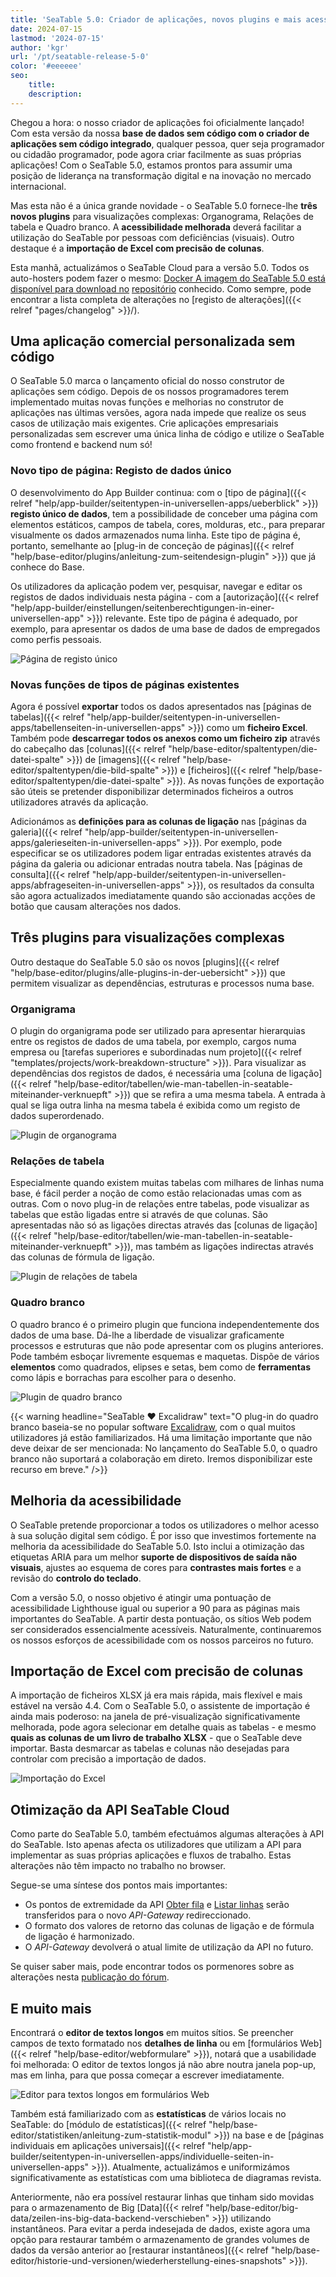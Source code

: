 ```yaml
---
title: 'SeaTable 5.0: Criador de aplicações, novos plugins e mais acessibilidade'
date: 2024-07-15
lastmod: '2024-07-15'
author: 'kgr'
url: '/pt/seatable-release-5-0'
color: '#eeeeee'
seo:
    title:
    description:
---
```


Chegou a hora: o nosso criador de aplicações foi oficialmente lançado! Com esta versão da nossa **base de dados sem código com o criador de aplicações sem código integrado**, qualquer pessoa, quer seja programador ou cidadão programador, pode agora criar facilmente as suas próprias aplicações! Com o SeaTable 5.0, estamos prontos para assumir uma posição de liderança na transformação digital e na inovação no mercado internacional.

Mas esta não é a única grande novidade - o SeaTable 5.0 fornece-lhe **três novos plugins** para visualizações complexas: Organograma, Relações de tabela e Quadro branco. A **acessibilidade melhorada** deverá facilitar a utilização do SeaTable por pessoas com deficiências (visuais). Outro destaque é a **importação de Excel com precisão de colunas**.

Esta manhã, actualizámos o SeaTable Cloud para a versão 5.0. Todos os auto-hosters podem fazer o mesmo: [Docker A imagem do SeaTable 5.0 está disponível para download no](https://hub.docker.com/r/seatable/seatable-enterprise) [repositório](https://hub.docker.com/r/seatable/seatable-enterprise) conhecido. Como sempre, pode encontrar a lista completa de alterações no [registo de alterações]({{< relref "pages/changelog" >}}/).

## Uma aplicação comercial personalizada sem código

O SeaTable 5.0 marca o lançamento oficial do nosso construtor de aplicações sem código. Depois de os nossos programadores terem implementado muitas novas funções e melhorias no construtor de aplicações nas últimas versões, agora nada impede que realize os seus casos de utilização mais exigentes. Crie aplicações empresariais personalizadas sem escrever uma única linha de código e utilize o SeaTable como frontend e backend num só!

### Novo tipo de página: Registo de dados único

O desenvolvimento do App Builder continua: com o [tipo de página]({{< relref "help/app-builder/seitentypen-in-universellen-apps/ueberblick" >}}) **registo único de dados**, tem a possibilidade de conceber uma página com elementos estáticos, campos de tabela, cores, molduras, etc., para preparar visualmente os dados armazenados numa linha. Este tipo de página é, portanto, semelhante ao [plug-in de conceção de páginas]({{< relref "help/base-editor/plugins/anleitung-zum-seitendesign-plugin" >}}) que já conhece do Base.

Os utilizadores da aplicação podem ver, pesquisar, navegar e editar os registos de dados individuais nesta página - com a [autorização]({{< relref "help/app-builder/einstellungen/seitenberechtigungen-in-einer-universellen-app" >}}) relevante. Este tipo de página é adequado, por exemplo, para apresentar os dados de uma base de dados de empregados como perfis pessoais.

![Página de registo único](Single-Record-Page-min.gif)

### Novas funções de tipos de páginas existentes

Agora é possível **exportar** todos os dados apresentados nas [páginas de tabelas]({{< relref "help/app-builder/seitentypen-in-universellen-apps/tabellenseiten-in-universellen-apps" >}}) como um **ficheiro Excel**. Também pode **descarregar todos os anexos como um ficheiro zip** através do cabeçalho das [colunas]({{< relref "help/base-editor/spaltentypen/die-datei-spalte" >}}) de [imagens]({{< relref "help/base-editor/spaltentypen/die-bild-spalte" >}}) e [ficheiros]({{< relref "help/base-editor/spaltentypen/die-datei-spalte" >}}). As novas funções de exportação são úteis se pretender disponibilizar determinados ficheiros a outros utilizadores através da aplicação.

Adicionámos as **definições para as colunas de ligação** nas [páginas da galeria]({{< relref "help/app-builder/seitentypen-in-universellen-apps/galerieseiten-in-universellen-apps" >}}). Por exemplo, pode especificar se os utilizadores podem ligar entradas existentes através da página da galeria ou adicionar entradas noutra tabela. Nas [páginas de consulta]({{< relref "help/app-builder/seitentypen-in-universellen-apps/abfrageseiten-in-universellen-apps" >}}), os resultados da consulta são agora actualizados imediatamente quando são accionadas acções de botão que causam alterações nos dados.

## Três plugins para visualizações complexas

Outro destaque do SeaTable 5.0 são os novos [plugins]({{< relref "help/base-editor/plugins/alle-plugins-in-der-uebersicht" >}}) que permitem visualizar as dependências, estruturas e processos numa base.

### Organigrama

O plugin do organigrama pode ser utilizado para apresentar hierarquias entre os registos de dados de uma tabela, por exemplo, cargos numa empresa ou [tarefas superiores e subordinadas num projeto]({{< relref "templates/projects/work-breakdown-structure" >}}). Para visualizar as dependências dos registos de dados, é necessária uma [coluna de ligação]({{< relref "help/base-editor/tabellen/wie-man-tabellen-in-seatable-miteinander-verknuepft" >}}) que se refira a uma mesma tabela. A entrada à qual se liga outra linha na mesma tabela é exibida como um registo de dados superordenado.

![Plugin de organograma](Organigramm-Plugin.png)

### Relações de tabela

Especialmente quando existem muitas tabelas com milhares de linhas numa base, é fácil perder a noção de como estão relacionadas umas com as outras. Com o novo plug-in de relações entre tabelas, pode visualizar as tabelas que estão ligadas entre si através de que colunas. São apresentadas não só as ligações directas através das [colunas de ligação]({{< relref "help/base-editor/tabellen/wie-man-tabellen-in-seatable-miteinander-verknuepft" >}}), mas também as ligações indirectas através das colunas de fórmula de ligação.

![Plugin de relações de tabela](Table-Relationships-Plugin.png)

### Quadro branco

O quadro branco é o primeiro plugin que funciona independentemente dos dados de uma base. Dá-lhe a liberdade de visualizar graficamente processos e estruturas que não pode apresentar com os plugins anteriores. Pode também esboçar livremente esquemas e maquetas. Dispõe de vários **elementos** como quadrados, elipses e setas, bem como de **ferramentas** como lápis e borrachas para escolher para o desenho.

![Plugin de quadro branco](Whiteboard-Plugin.png)

{{< warning headline="SeaTable ♥ Excalidraw" text="O plug-in do quadro branco baseia-se no popular software [Excalidraw](https://plus.excalidraw.com/), com o qual muitos utilizadores já estão familiarizados. Há uma limitação importante que não deve deixar de ser mencionada: No lançamento do SeaTable 5.0, o quadro branco não suportará a colaboração em direto. Iremos disponibilizar este recurso em breve." />}}

## Melhoria da acessibilidade

O SeaTable pretende proporcionar a todos os utilizadores o melhor acesso à sua solução digital sem código. É por isso que investimos fortemente na melhoria da acessibilidade do SeaTable 5.0. Isto inclui a otimização das etiquetas ARIA para um melhor **suporte de dispositivos de saída não visuais**, ajustes ao esquema de cores para **contrastes mais fortes** e a revisão do **controlo do teclado**.

Com a versão 5.0, o nosso objetivo é atingir uma pontuação de acessibilidade Lighthouse igual ou superior a 90 para as páginas mais importantes do SeaTable. A partir desta pontuação, os sítios Web podem ser considerados essencialmente acessíveis. Naturalmente, continuaremos os nossos esforços de acessibilidade com os nossos parceiros no futuro.

## Importação de Excel com precisão de colunas

A importação de ficheiros XLSX já era mais rápida, mais flexível e mais estável na versão 4.4. Com o SeaTable 5.0, o assistente de importação é ainda mais poderoso: na janela de pré-visualização significativamente melhorada, pode agora selecionar em detalhe quais as tabelas - e mesmo **quais as colunas de um livro de trabalho XLSX** - que o SeaTable deve importar. Basta desmarcar as tabelas e colunas não desejadas para controlar com precisão a importação de dados.

![Importação do Excel](Excel-Import.gif)

## Otimização da API SeaTable Cloud

Como parte do SeaTable 5.0, também efectuámos algumas alterações à API do SeaTable. Isto apenas afecta os utilizadores que utilizam a API para implementar as suas próprias aplicações e fluxos de trabalho. Estas alterações não têm impacto no trabalho no browser.

Segue-se uma síntese dos pontos mais importantes:

- Os pontos de extremidade da API [Obter fila](https://api.seatable.com/reference/getrowdeprecated) e [Listar linhas](https://api.seatable.com/reference/listrowsdeprecated) serão transferidos para o novo _API-Gateway_ redireccionado.
- O formato dos valores de retorno das colunas de ligação e de fórmula de ligação é harmonizado.
- O _API-Gateway_ devolverá o atual limite de utilização da API no futuro.

Se quiser saber mais, pode encontrar todos os pormenores sobre as alterações nesta [publicação do fórum](https://forum.seatable.com/t/important-changes-to-api-and-seatable-cloud-with-version-5-0/4887).

## E muito mais

Encontrará o **editor de textos longos** em muitos sítios. Se preencher campos de texto formatado nos **detalhes de linha** ou em [formulários Web]({{< relref "help/base-editor/webformulare" >}}), notará que a usabilidade foi melhorada: O editor de textos longos já não abre noutra janela pop-up, mas em linha, para que possa começar a escrever imediatamente.

![Editor para textos longos em formulários Web](Long-text-editor-in-web-forms.png)

Também está familiarizado com as **estatísticas** de vários locais no SeaTable: do [módulo de estatísticas]({{< relref "help/base-editor/statistiken/anleitung-zum-statistik-modul" >}}) na base e de [páginas individuais em aplicações universais]({{< relref "help/app-builder/seitentypen-in-universellen-apps/individuelle-seiten-in-universellen-apps" >}}). Atualmente, actualizámos e uniformizámos significativamente as estatísticas com uma biblioteca de diagramas revista.

Anteriormente, não era possível restaurar linhas que tinham sido movidas para o armazenamento de Big [Data]({{< relref "help/base-editor/big-data/zeilen-ins-big-data-backend-verschieben" >}}) utilizando instantâneos. Para evitar a perda indesejada de dados, existe agora uma opção para restaurar também o armazenamento de grandes volumes de dados da versão anterior ao [restaurar instantâneos]({{< relref "help/base-editor/historie-und-versionen/wiederherstellung-eines-snapshots" >}}).

